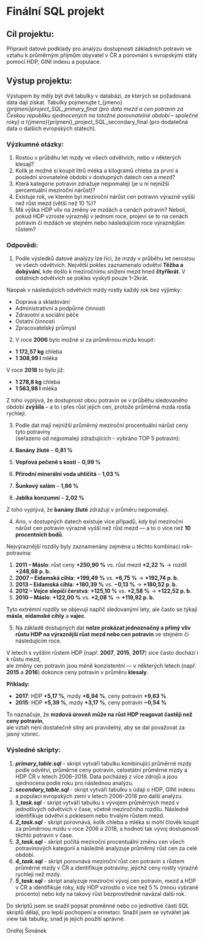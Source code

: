# Finální SQL projekt

## Cíl projektu:
Připravit datové podklady pro analýzu dostupnosti základních potravin ve vztahu k průměrným příjmům obyvatel v ČR a porovnání s evropskými státy pomocí HDP, GINI indexu a populace.

## Výstup projektu:
Výstupem by měly být dvě tabulky v databázi, ze kterých se požadovaná data dají získat. Tabulky pojmenujte t_{jmeno}_{prijmeni}_project_SQL_primary_final (pro data mezd a cen potravin za Českou republiku sjednocených na totožné porovnatelné období – společné roky) a t_{jmeno}_{prijmeni}_project_SQL_secondary_final (pro dodatečná data o dalších evropských státech).

### Výzkumné otázky:
1. Rostou v průběhu let mzdy ve všech odvětvích, nebo v některých klesají?
2. Kolik je možné si koupit litrů mléka a kilogramů chleba za první a poslední srovnatelné období v dostupných datech cen a mezd?
3. Která kategorie potravin zdražuje nejpomaleji (je u ní nejnižší percentuální meziroční nárůst)? 
4. Existuje rok, ve kterém byl meziroční nárůst cen potravin výrazně vyšší než růst mezd (větší než 10 %)?
5. Má výška HDP vliv na změny ve mzdách a cenách potravin? Neboli, pokud HDP vzroste výrazněji v jednom roce, projeví se to na cenách potravin či mzdách ve stejném nebo následujícím roce výraznějším růstem?

### Odpovědi:
1. Podle výsledků datové analýzy lze říci, že mzdy v průběhu let nerostou ve všech odvětvích. Největší pokles zaznamenalo odvětví **Těžba a dobývání**, kde došlo k meziročnímu snížení mezd hned **čtyřikrát**. V ostatních odvětvích se pokles vyskytl pouze 1–2krát.

Naopak v následujících odvětvích mzdy rostly každý rok bez výjimky:
- Doprava a skladování
- Administrativní a podpůrné činnosti
- Zdravotní a sociální péče
- Ostatní činnosti
- Zpracovatelský průmysl

2. V roce **2006** bylo možné si za průměrnou mzdu koupit:  
- **1 172,57 kg** chleba  
- **1 308,99 l** mléka  

V roce **2018** to bylo již:  
- **1 278,8 kg** chleba  
- **1 563,98 l** mléka  

Z toho vyplývá, že dostupnost obou potravin se v průběhu sledovaného období **zvýšila** – a to i přes růst jejich cen, protože průměrná mzda rostla rychleji.

3. Podle dat mají nejnižší průměrný meziroční procentuální nárůst ceny tyto potraviny  
(seřazeno od nejpomaleji zdražujících - vybráno TOP 5 potravin):

1. **Banány žluté** – **0,81 %**  
2. **Vepřová pečeně s kostí** – **0,99 %**  
3. **Přírodní minerální voda uhličitá** – **1,03 %**  
4. **Šunkový salám** – **1,86 %**  
5. **Jablka konzumní** – **2,02 %**  

Z toho vyplývá, že **banány žluté** zdražují v průměru nejpomaleji.

4. Ano, v dostupných datech existuje více případů, kdy byl meziroční nárůst cen potravin výrazně vyšší než růst mezd — a to o více než **10 procentních bodů**.  

Nejvýraznější rozdíly byly zaznamenány zejména u těchto kombinací rok–potravina:  

1. **2011 – Máslo**: růst ceny **+250,90 %** vs. růst mezd **+2,22 %** → rozdíl **+248,68 p. b.**  
2. **2007 – Eidamská cihla**: **+199,49 %** vs. **+6,75 %** → **+192,74 p. b.**  
3. **2013 – Eidamská cihla**: **+180,39 %** vs. **−0,13 %** → **+180,52 p. b.**  
4. **2012 – Vejce slepičí čerstvá**: **+125,10 %** vs. **+2,58 %** → **+122,52 p. b.**  
5. **2010 – Máslo**: **+122,00 %** vs. **+2,08 %** → **+119,92 p. b.**  

Tyto extrémní rozdíly se objevují napříč sledovanými lety, ale často se týkají **másla**, **eidamské cihly** a **vajec**.

5. Na základě dostupných dat **nelze prokázat jednoznačný a přímý vliv růstu HDP na výraznější růst mezd nebo cen potravin** ve stejném či následujícím roce.  

V letech s vyšším růstem HDP (např. **2007**, **2015**, **2017**) sice často dochází i k růstu mezd,  
ale změny cen potravin jsou méně konzistentní — v některých letech (např. **2015** a **2016**) dokonce ceny potravin v průměru **klesaly**.  

**Příklady:**  
- **2017**: HDP **+5,17 %**, mzdy **+6,94 %**, ceny potravin **+9,63 %**  
- **2015**: HDP **+5,39 %**, mzdy **+3,17 %**, ceny potravin **−0,54 %**  

To naznačuje, že **mzdová úroveň může na růst HDP reagovat častěji než ceny potravin**,  
ale vztah není dostatečně silný ani pravidelný, aby se dal považovat za jasný vzorec.

### Výsledné skripty:
1. ***primary_table.sql*** - skript vytváří tabulku kombinující průměrné mzdy podle odvětví, průměrné ceny potravin, celostátní průměrné mzdy a HDP ČR v letech 2006–2018. Data pocházejí z více zdrojů a jsou sjednocena podle roku pro následnou analýzu.
2. ***secondary_table.sql*** - skript vytváří tabulku s údaji o HDP, GINI indexu a populaci evropských zemí v letech 2006–2018 pro další analýzu.
3. ***1_task.sql*** - skript vytváří tabulku s vývojem průměrných mezd v jednotlivých odvětvích v čase, včetně meziročního rozdílu. Následně identifikuje odvětví s poklesem nebo trvalým růstem mezd.
4. ***2_task.sql*** - skript porovnává, kolik chleba a mléka si mohl člověk koupit za průměrnou mzdu v roce 2006 a 2018, a hodnotí tak vývoj dostupnosti těchto potravin v čase.
5. ***3_task.sql*** - skript počítá meziroční procentuální změnu cen všech potravinových kategorií a následně analyzuje průměrný růst cen za celé období.
6. ***4_task.sql*** - skript porovnává meziroční růst cen potravin s růstem průměrné mzdy v ČR a identifikuje potraviny, jejichž ceny rostly výrazně rychleji než mzdy.
7. ***5_task.sql*** - skript analyzuje meziroční vývoj cen potravin, mezd a HDP v ČR a identifikuje roky, kdy HDP vzrostlo o více než 5 % (mnou vybrané procento) nebo kdy na takový růst bezprostředně navázal další rok.

Do skriptů jsem se snažil popsat proměnné nebo co jednotlivé části SQL skriptů dělají, pro lepší pochopení a orinetaci.
Snažil jsem se vytvářet jak view tak tabulky, snad je jejich použití správné.

Ondřej Šimánek